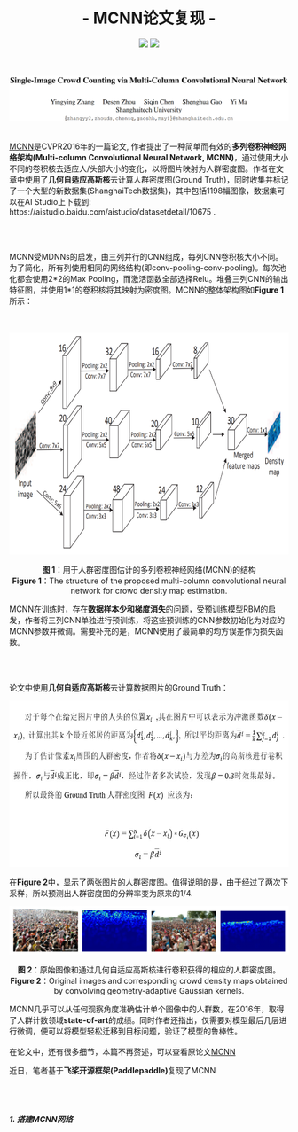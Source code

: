 <h1 align="center">- MCNN论文复现 -</h1>

<p align="center">
<img src="https://img.shields.io/badge/version-2020.07.27-green.svg?longCache=true&style=for-the-badge">
<img src="https://img.shields.io/badge/license-GPL%20(%3E%3D%202)-blue.svg?longCache=true&style=for-the-badge">
</p>


<br/>
<br/>

<img src="https://github.com/DrRyanHuang/MCNN_Paddlepaddle/blob/master/src/author.png"  alt="author" />

<br/>
<br/>

<p>
<a href=https://www.cv-foundation.org/openaccess/content_cvpr_2016/papers/Zhang_Single-Image_Crowd_Counting_CVPR_2016_paper.pdf>MCNN</a>是CVPR2016年的一篇论文, 作者提出了一种简单而有效的<b>多列卷积神经网络架构(Multi-column Convolutional Neural Network, MCNN)</b>，通过使用大小不同的卷积核去适应人/头部大小的变化，以将图片映射为人群密度图。作者在文章中使用了<b>几何自适应高斯核</b>去计算人群密度图(Ground Truth)，同时收集并标记了一个大型的新数据集(ShanghaiTech数据集)，其中包括1198幅图像，数据集可以在AI Studio上下载到: https://aistudio.baidu.com/aistudio/datasetdetail/10675 .
</p>


<br/>
<br/>

<p>
MCNN受MDNNs的启发，由三列并行的CNN组成，每列CNN卷积核大小不同。为了简化，所有列使用相同的网络结构(即conv-pooling-conv-pooling)。每次池化都会使用2*2的Max Pooling，而激活函数全部选择Relu。堆叠三列CNN的输出特征图，并使用1*1的卷积核将其映射为密度图。MCNN的整体架构图如<b>Figure 1</b>所示：
</p>

<br/>
<br/>

<img src="https://github.com/DrRyanHuang/MCNN_Paddlepaddle/blob/master/src/archit.png"  alt="archit" width="1000" height="400"/>

<p align="center"><b>图 1</b>：用于人群密度图估计的多列卷积神经网络(MCNN)的结构<br/>
<b>Figure 1</b>：The structure of the proposed multi-column convolutional neural network for crowd density map estimation.</p>


<p>
MCNN在训练时，存在<b>数据样本少和梯度消失</b>的问题，受预训练模型RBM的启发，作者将三列CNN单独进行预训练，将这些预训练的CNN参数初始化为对应的MCNN参数并微调。需要补充的是，MCNN使用了最简单的均方误差作为损失函数。
</p>
<br/>
<br/>
<p>
论文中使用<b>几何自适应高斯核</b>去计算数据图片的Ground Truth：
</p>


<p align="center">
<img src="https://github.com/DrRyanHuang/MCNN_Paddlepaddle/blob/master/src/formula.jpeg"  alt="公式" width="650" height="300"/>
</p>


<p>
在<b>Figure 2</b>中，显示了两张图片的人群密度图。值得说明的是，由于经过了两次下采样，所以预测出人群密度图的分辨率变为原来的1/4.
</p>

<p align="center">
<img src="https://github.com/DrRyanHuang/MCNN_Paddlepaddle/blob/master/src/figure2.png"  alt="figure2"/>
</p>

<p align="center">
<b>图 2</b>：原始图像和通过几何自适应高斯核进行卷积获得的相应的人群密度图。</br>
<b>Figure 2</b>：Original images and corresponding crowd density maps obtained by convolving geometry-adaptive Gaussian kernels.
</p>


<p>
MCNN几乎可以从任何观察角度准确估计单个图像中的人群数，在2016年，取得了人群计数领域<b>state-of-art</b>的成绩。同时作者还指出，仅需要对模型最后几层进行微调，便可以将模型轻松迁移到目标问题，验证了模型的鲁棒性。</br></br>在论文中，还有很多细节，本篇不再赘述，可以查看原论文<a href=https://www.cv-foundation.org/openaccess/content_cvpr_2016/papers/Zhang_Single-Image_Crowd_Counting_CVPR_2016_paper.pdf>MCNN</a>
</p>

<p>
近日，笔者基于<b>飞桨开源框架(Paddlepaddle)</b>复现了MCNN
</p>

<br/>
<br/>

##### 1. 搭建MCNN网络



